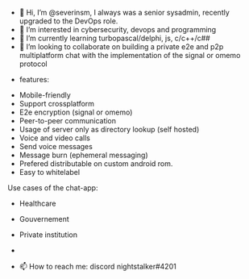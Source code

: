 - 👋 Hi, I’m @severinsm, I always was a senior sysadmin, recently upgraded to the DevOps role.
- 👀 I’m interested in cybersecurity, devops and programming
- 🌱 I’m currently learning turbopascal/delphi, js, c/c++/c##
- 💞️ I’m looking to collaborate on building a private e2e and p2p multiplatform chat with the implementation of the signal or omemo protocol
* features:
- Mobile-friendly
- Support crossplatform
- E2e encryption (signal or omemo)
- Peer-to-peer communication
- Usage of server only as directory lookup (self hosted)
- Voice and video calls
- Send voice messages
- Message burn (ephemeral messaging)
- Prefered distributable on custom android rom.
- Easy to whitelabel

Use cases of the chat-app:
- Healthcare
- Gouvernement
- Private institution
- 

- 📫 How to reach me: discord nightstalker#4201

<!---
severinsm/severinsm is a ✨ special ✨ repository because its `README.md` (this file) appears on your GitHub profile.
You can click the Preview link to take a look at your changes.
--->
